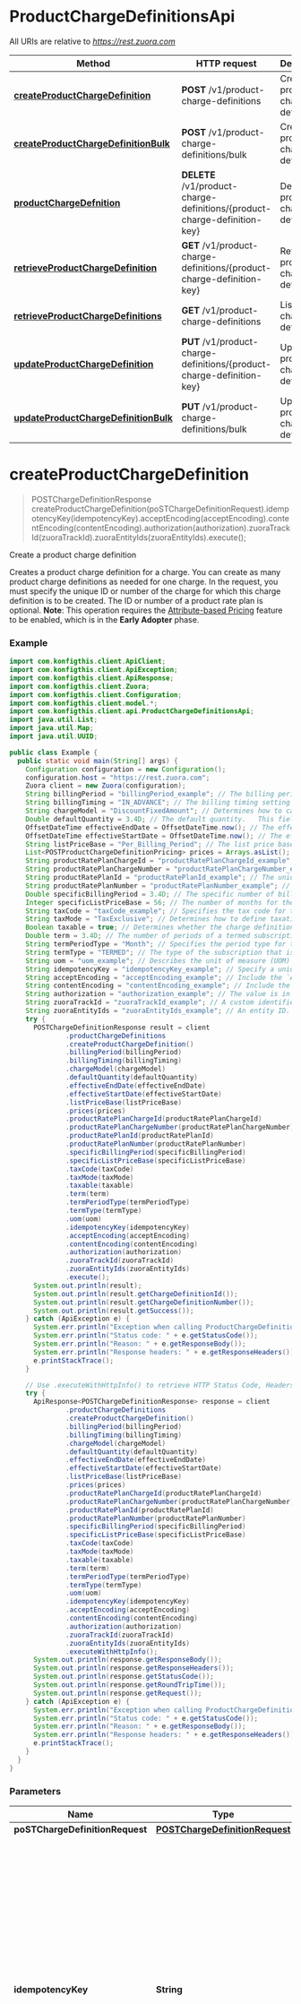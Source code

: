 # ProductChargeDefinitionsApi

All URIs are relative to *https://rest.zuora.com*

| Method | HTTP request | Description |
|------------- | ------------- | -------------|
| [**createProductChargeDefinition**](ProductChargeDefinitionsApi.md#createProductChargeDefinition) | **POST** /v1/product-charge-definitions | Create a product charge definition |
| [**createProductChargeDefinitionBulk**](ProductChargeDefinitionsApi.md#createProductChargeDefinitionBulk) | **POST** /v1/product-charge-definitions/bulk | Create product charge definitions |
| [**productChargeDefnition**](ProductChargeDefinitionsApi.md#productChargeDefnition) | **DELETE** /v1/product-charge-definitions/{product-charge-definition-key} | Delete a product charge definition |
| [**retrieveProductChargeDefinition**](ProductChargeDefinitionsApi.md#retrieveProductChargeDefinition) | **GET** /v1/product-charge-definitions/{product-charge-definition-key} | Retrieve a product charge definition |
| [**retrieveProductChargeDefinitions**](ProductChargeDefinitionsApi.md#retrieveProductChargeDefinitions) | **GET** /v1/product-charge-definitions | List product charge definitions |
| [**updateProductChargeDefinition**](ProductChargeDefinitionsApi.md#updateProductChargeDefinition) | **PUT** /v1/product-charge-definitions/{product-charge-definition-key} | Update a product charge definition |
| [**updateProductChargeDefinitionBulk**](ProductChargeDefinitionsApi.md#updateProductChargeDefinitionBulk) | **PUT** /v1/product-charge-definitions/bulk | Update product charge definitions |


<a name="createProductChargeDefinition"></a>
# **createProductChargeDefinition**
> POSTChargeDefinitionResponse createProductChargeDefinition(poSTChargeDefinitionRequest).idempotencyKey(idempotencyKey).acceptEncoding(acceptEncoding).contentEncoding(contentEncoding).authorization(authorization).zuoraTrackId(zuoraTrackId).zuoraEntityIds(zuoraEntityIds).execute();

Create a product charge definition

Creates a product charge definition for a charge. You can create as many product charge definitions as needed for one charge.  In the request, you must specify the unique ID or number of the charge for which this charge definition is to be created.  The ID or number of a product rate plan is optional.  **Note**: This operation requires the [Attribute-based Pricing](https://knowledgecenter.zuora.com/Zuora_Billing/Build_products_and_prices/Attribute_based_pricing/AA_Overview_of_Attribute-based_Pricing) feature to be enabled, which is in the **Early Adopter** phase.      

### Example
```java
import com.konfigthis.client.ApiClient;
import com.konfigthis.client.ApiException;
import com.konfigthis.client.ApiResponse;
import com.konfigthis.client.Zuora;
import com.konfigthis.client.Configuration;
import com.konfigthis.client.model.*;
import com.konfigthis.client.api.ProductChargeDefinitionsApi;
import java.util.List;
import java.util.Map;
import java.util.UUID;

public class Example {
  public static void main(String[] args) {
    Configuration configuration = new Configuration();
    configuration.host = "https://rest.zuora.com";
    Zuora client = new Zuora(configuration);
    String billingPeriod = "billingPeriod_example"; // The billing period for the product charge definition. 
    String billingTiming = "IN_ADVANCE"; // The billing timing setting for the product charge definition. 
    String chargeModel = "DiscountFixedAmount"; // Determines how to calculate charges. Charge models must be individually activated in Zuora Billing administration. 
    Double defaultQuantity = 3.4D; // The default quantity.   This field is applicable only for one-time and recurring charges. 
    OffsetDateTime effectiveEndDate = OffsetDateTime.now(); // The effective end date of the product charge definition. 
    OffsetDateTime effectiveStartDate = OffsetDateTime.now(); // The effective start date of the product charge definition. 
    String listPriceBase = "Per_Billing_Period"; // The list price base.   This field is applicable only for recurring charges.  **Note**: The `Per_Year` enum value is available only if you have the <a href=\\\"https://knowledgecenter.zuora.com/Billing/Subscriptions/Product_Catalog/I_Annual_List_Price\\\" target=\\\"_blank\\\">Annual List Price</a> feature enabled. 
    List<POSTProductChargeDefinitionPricing> prices = Arrays.asList(); // Container for the prices of the product charge definition. 
    String productRatePlanChargeId = "productRatePlanChargeId_example"; // The unique ID of the charge of the charge definition. 
    String productRatePlanChargeNumber = "productRatePlanChargeNumber_example"; // The unique number (natural key) of the charge of the charge definition. 
    String productRatePlanId = "productRatePlanId_example"; // The unique ID of the product rate plan that uses this charge definition. 
    String productRatePlanNumber = "productRatePlanNumber_example"; // The unique number (natural key) of the product rate plan that uses this charge definition. 
    Double specificBillingPeriod = 3.4D; // The specific number of billing periods for the product charge definition. 
    Integer specificListPriceBase = 56; // The number of months for the list price base of the charge definition.  This field is `null` if the `listPriceBase` field is not set to `Per_Specific_Months`. 
    String taxCode = "taxCode_example"; // Specifies the tax code for taxation rules. This field is required when the `Taxable` field is set to `True`.  **Note**: This value affects the tax calculation of the charge. 
    String taxMode = "TaxExclusive"; // Determines how to define taxation for the charge. This field is required when the `Taxable` field is set to `True`.  **Note**: This value affects the tax calculation of the charge. 
    Boolean taxable = true; // Determines whether the charge definition is taxable. When this field is set to `True`, the `TaxMode` and `TaxCode` fields are required.  **Character limit**: 5  **Values**: `True`, `False`  **Note**: This value affects the tax calculation of the charge. 
    Double term = 3.4D; // The number of periods of a termed subscription that is eligible for this charge definition. This field is applicable when the `termType` field is set to `TERMED`,  and is to be used together with the `termPeriodType` field. 
    String termPeriodType = "Month"; // Specifies the period type for the subscription term that is eligible for this charge definition. 
    String termType = "TERMED"; // The type of the subscription that is eligible for this charge definition. 
    String uom = "uom_example"; // Describes the unit of measure (UOM) configured in **Settings > Billing** for the charge. 
    String idempotencyKey = "idempotencyKey_example"; // Specify a unique idempotency key if you want to perform an idempotent POST or PATCH request. Do not use this header in other request types.   With this header specified, the Zuora server can identify subsequent retries of the same request using this value, which prevents the same operation from being performed multiple times by accident.  
    String acceptEncoding = "acceptEncoding_example"; // Include the `Accept-Encoding: gzip` header to compress responses as a gzipped file. It can significantly reduce the bandwidth required for a response.   If specified, Zuora automatically compresses responses that contain over 1000 bytes of data, and the response contains a `Content-Encoding` header with the compression algorithm so that your client can decompress it. 
    String contentEncoding = "contentEncoding_example"; // Include the `Content-Encoding: gzip` header to compress a request. With this header specified, you should upload a gzipped file for the request payload instead of sending the JSON payload. 
    String authorization = "authorization_example"; // The value is in the `Bearer {token}` format where {token} is a valid OAuth token generated by calling [Create an OAuth token](https://developer.zuora.com/api-references/api/operation/createToken). 
    String zuoraTrackId = "zuoraTrackId_example"; // A custom identifier for tracing the API call. If you set a value for this header, Zuora returns the same value in the response headers. This header enables you to associate your system process identifiers with Zuora API calls, to assist with troubleshooting in the event of an issue.  The value of this field must use the US-ASCII character set and must not include any of the following characters: colon (`:`), semicolon (`;`), double quote (`\"`), and quote (`'`). 
    String zuoraEntityIds = "zuoraEntityIds_example"; // An entity ID. If you have [Zuora Multi-entity](https://knowledgecenter.zuora.com/BB_Introducing_Z_Business/Multi-entity) enabled and the OAuth token is valid for more than one entity, you must use this header to specify which entity to perform the operation in. If the OAuth token is only valid for a single entity, or you do not have Zuora Multi-entity enabled, you do not need to set this header. 
    try {
      POSTChargeDefinitionResponse result = client
              .productChargeDefinitions
              .createProductChargeDefinition()
              .billingPeriod(billingPeriod)
              .billingTiming(billingTiming)
              .chargeModel(chargeModel)
              .defaultQuantity(defaultQuantity)
              .effectiveEndDate(effectiveEndDate)
              .effectiveStartDate(effectiveStartDate)
              .listPriceBase(listPriceBase)
              .prices(prices)
              .productRatePlanChargeId(productRatePlanChargeId)
              .productRatePlanChargeNumber(productRatePlanChargeNumber)
              .productRatePlanId(productRatePlanId)
              .productRatePlanNumber(productRatePlanNumber)
              .specificBillingPeriod(specificBillingPeriod)
              .specificListPriceBase(specificListPriceBase)
              .taxCode(taxCode)
              .taxMode(taxMode)
              .taxable(taxable)
              .term(term)
              .termPeriodType(termPeriodType)
              .termType(termType)
              .uom(uom)
              .idempotencyKey(idempotencyKey)
              .acceptEncoding(acceptEncoding)
              .contentEncoding(contentEncoding)
              .authorization(authorization)
              .zuoraTrackId(zuoraTrackId)
              .zuoraEntityIds(zuoraEntityIds)
              .execute();
      System.out.println(result);
      System.out.println(result.getChargeDefinitionId());
      System.out.println(result.getChargeDefinitionNumber());
      System.out.println(result.getSuccess());
    } catch (ApiException e) {
      System.err.println("Exception when calling ProductChargeDefinitionsApi#createProductChargeDefinition");
      System.err.println("Status code: " + e.getStatusCode());
      System.err.println("Reason: " + e.getResponseBody());
      System.err.println("Response headers: " + e.getResponseHeaders());
      e.printStackTrace();
    }

    // Use .executeWithHttpInfo() to retrieve HTTP Status Code, Headers and Request
    try {
      ApiResponse<POSTChargeDefinitionResponse> response = client
              .productChargeDefinitions
              .createProductChargeDefinition()
              .billingPeriod(billingPeriod)
              .billingTiming(billingTiming)
              .chargeModel(chargeModel)
              .defaultQuantity(defaultQuantity)
              .effectiveEndDate(effectiveEndDate)
              .effectiveStartDate(effectiveStartDate)
              .listPriceBase(listPriceBase)
              .prices(prices)
              .productRatePlanChargeId(productRatePlanChargeId)
              .productRatePlanChargeNumber(productRatePlanChargeNumber)
              .productRatePlanId(productRatePlanId)
              .productRatePlanNumber(productRatePlanNumber)
              .specificBillingPeriod(specificBillingPeriod)
              .specificListPriceBase(specificListPriceBase)
              .taxCode(taxCode)
              .taxMode(taxMode)
              .taxable(taxable)
              .term(term)
              .termPeriodType(termPeriodType)
              .termType(termType)
              .uom(uom)
              .idempotencyKey(idempotencyKey)
              .acceptEncoding(acceptEncoding)
              .contentEncoding(contentEncoding)
              .authorization(authorization)
              .zuoraTrackId(zuoraTrackId)
              .zuoraEntityIds(zuoraEntityIds)
              .executeWithHttpInfo();
      System.out.println(response.getResponseBody());
      System.out.println(response.getResponseHeaders());
      System.out.println(response.getStatusCode());
      System.out.println(response.getRoundTripTime());
      System.out.println(response.getRequest());
    } catch (ApiException e) {
      System.err.println("Exception when calling ProductChargeDefinitionsApi#createProductChargeDefinition");
      System.err.println("Status code: " + e.getStatusCode());
      System.err.println("Reason: " + e.getResponseBody());
      System.err.println("Response headers: " + e.getResponseHeaders());
      e.printStackTrace();
    }
  }
}

```

### Parameters

| Name | Type | Description  | Notes |
|------------- | ------------- | ------------- | -------------|
| **poSTChargeDefinitionRequest** | [**POSTChargeDefinitionRequest**](POSTChargeDefinitionRequest.md)|  | |
| **idempotencyKey** | **String**| Specify a unique idempotency key if you want to perform an idempotent POST or PATCH request. Do not use this header in other request types.   With this header specified, the Zuora server can identify subsequent retries of the same request using this value, which prevents the same operation from being performed multiple times by accident.   | [optional] |
| **acceptEncoding** | **String**| Include the &#x60;Accept-Encoding: gzip&#x60; header to compress responses as a gzipped file. It can significantly reduce the bandwidth required for a response.   If specified, Zuora automatically compresses responses that contain over 1000 bytes of data, and the response contains a &#x60;Content-Encoding&#x60; header with the compression algorithm so that your client can decompress it.  | [optional] |
| **contentEncoding** | **String**| Include the &#x60;Content-Encoding: gzip&#x60; header to compress a request. With this header specified, you should upload a gzipped file for the request payload instead of sending the JSON payload.  | [optional] |
| **authorization** | **String**| The value is in the &#x60;Bearer {token}&#x60; format where {token} is a valid OAuth token generated by calling [Create an OAuth token](https://developer.zuora.com/api-references/api/operation/createToken).  | [optional] |
| **zuoraTrackId** | **String**| A custom identifier for tracing the API call. If you set a value for this header, Zuora returns the same value in the response headers. This header enables you to associate your system process identifiers with Zuora API calls, to assist with troubleshooting in the event of an issue.  The value of this field must use the US-ASCII character set and must not include any of the following characters: colon (&#x60;:&#x60;), semicolon (&#x60;;&#x60;), double quote (&#x60;\&quot;&#x60;), and quote (&#x60;&#39;&#x60;).  | [optional] |
| **zuoraEntityIds** | **String**| An entity ID. If you have [Zuora Multi-entity](https://knowledgecenter.zuora.com/BB_Introducing_Z_Business/Multi-entity) enabled and the OAuth token is valid for more than one entity, you must use this header to specify which entity to perform the operation in. If the OAuth token is only valid for a single entity, or you do not have Zuora Multi-entity enabled, you do not need to set this header.  | [optional] |

### Return type

[**POSTChargeDefinitionResponse**](POSTChargeDefinitionResponse.md)

### Authorization

No authorization required

### HTTP request headers

 - **Content-Type**: application/json
 - **Accept**: application/json

### HTTP response details
| Status code | Description | Response headers |
|-------------|-------------|------------------|
| **200** |  |  * Content-Encoding - This header is returned if you specify the &#x60;Accept-Encoding: gzip&#x60; request header and the response contains over 1000 bytes of data. Note that only the following MIME types support gzipped responses:   - &#x60;application/json&#x60;   - &#x60;application/xml&#x60;   - &#x60;text/html&#x60;   - &#x60;text/csv&#x60;   - &#x60;text/plain&#x60;  <br>  * RateLimit-Limit - The request limit quota for the time window closest to exhaustion. See [rate limits](https://knowledgecenter.zuora.com/BB_Introducing_Z_Business/Policies/Concurrent_Request_Limits#Rate_limits) for more information.  <br>  * RateLimit-Remaining - The number of requests remaining in the time window closest to quota exhaustion. See [rate limits](https://knowledgecenter.zuora.com/BB_Introducing_Z_Business/Policies/Concurrent_Request_Limits#Rate_limits) for more information.  <br>  * RateLimit-Reset - The number of seconds until the quota resets for the time window closest to quota exhaustion. See [rate limits](https://knowledgecenter.zuora.com/BB_Introducing_Z_Business/Policies/Concurrent_Request_Limits#Rate_limits) for more information.  <br>  * Zuora-Request-Id - The Zuora internal identifier of the API call. You cannot control the value of this header.  <br>  * Zuora-Track-Id - A custom identifier for tracing the API call. If you specified a tracing identifier in the request headers, Zuora returns the same tracing identifier. Otherwise, Zuora does not set this header.  <br>  |

<a name="createProductChargeDefinitionBulk"></a>
# **createProductChargeDefinitionBulk**
> POSTChargeDefinitionBulkResponse createProductChargeDefinitionBulk(poSTChargeDefinitionRequestBulk).idempotencyKey(idempotencyKey).acceptEncoding(acceptEncoding).contentEncoding(contentEncoding).authorization(authorization).zuoraTrackId(zuoraTrackId).zuoraEntityIds(zuoraEntityIds).execute();

Create product charge definitions

Bulk creates product charge definitions for a charge. You can create up to 1000 product charge definitions at a given time for a specific charge.  In the request, you must specify the unique ID or number of the charge for which this charge definition is to be created.  The ID or number of a product rate plan is optional.  **Note**: This operation requires the [Attribute-based Pricing](https://knowledgecenter.zuora.com/Zuora_Billing/Build_products_and_prices/Attribute_based_pricing/AA_Overview_of_Attribute-based_Pricing) feature to be enabled, which is in the **Early Adopter** phase.  

### Example
```java
import com.konfigthis.client.ApiClient;
import com.konfigthis.client.ApiException;
import com.konfigthis.client.ApiResponse;
import com.konfigthis.client.Zuora;
import com.konfigthis.client.Configuration;
import com.konfigthis.client.model.*;
import com.konfigthis.client.api.ProductChargeDefinitionsApi;
import java.util.List;
import java.util.Map;
import java.util.UUID;

public class Example {
  public static void main(String[] args) {
    Configuration configuration = new Configuration();
    configuration.host = "https://rest.zuora.com";
    Zuora client = new Zuora(configuration);
    List<POSTChargeDefinitionRequest> productChargeDefinitions = Arrays.asList(); // Container for the array of product charge definition. 
    String idempotencyKey = "idempotencyKey_example"; // Specify a unique idempotency key if you want to perform an idempotent POST or PATCH request. Do not use this header in other request types.   With this header specified, the Zuora server can identify subsequent retries of the same request using this value, which prevents the same operation from being performed multiple times by accident.  
    String acceptEncoding = "acceptEncoding_example"; // Include the `Accept-Encoding: gzip` header to compress responses as a gzipped file. It can significantly reduce the bandwidth required for a response.   If specified, Zuora automatically compresses responses that contain over 1000 bytes of data, and the response contains a `Content-Encoding` header with the compression algorithm so that your client can decompress it. 
    String contentEncoding = "contentEncoding_example"; // Include the `Content-Encoding: gzip` header to compress a request. With this header specified, you should upload a gzipped file for the request payload instead of sending the JSON payload. 
    String authorization = "authorization_example"; // The value is in the `Bearer {token}` format where {token} is a valid OAuth token generated by calling [Create an OAuth token](https://developer.zuora.com/api-references/api/operation/createToken). 
    String zuoraTrackId = "zuoraTrackId_example"; // A custom identifier for tracing the API call. If you set a value for this header, Zuora returns the same value in the response headers. This header enables you to associate your system process identifiers with Zuora API calls, to assist with troubleshooting in the event of an issue.  The value of this field must use the US-ASCII character set and must not include any of the following characters: colon (`:`), semicolon (`;`), double quote (`\"`), and quote (`'`). 
    String zuoraEntityIds = "zuoraEntityIds_example"; // An entity ID. If you have [Zuora Multi-entity](https://knowledgecenter.zuora.com/BB_Introducing_Z_Business/Multi-entity) enabled and the OAuth token is valid for more than one entity, you must use this header to specify which entity to perform the operation in. If the OAuth token is only valid for a single entity, or you do not have Zuora Multi-entity enabled, you do not need to set this header. 
    try {
      POSTChargeDefinitionBulkResponse result = client
              .productChargeDefinitions
              .createProductChargeDefinitionBulk()
              .productChargeDefinitions(productChargeDefinitions)
              .idempotencyKey(idempotencyKey)
              .acceptEncoding(acceptEncoding)
              .contentEncoding(contentEncoding)
              .authorization(authorization)
              .zuoraTrackId(zuoraTrackId)
              .zuoraEntityIds(zuoraEntityIds)
              .execute();
      System.out.println(result);
      System.out.println(result.getProductChargeDefinitions());
    } catch (ApiException e) {
      System.err.println("Exception when calling ProductChargeDefinitionsApi#createProductChargeDefinitionBulk");
      System.err.println("Status code: " + e.getStatusCode());
      System.err.println("Reason: " + e.getResponseBody());
      System.err.println("Response headers: " + e.getResponseHeaders());
      e.printStackTrace();
    }

    // Use .executeWithHttpInfo() to retrieve HTTP Status Code, Headers and Request
    try {
      ApiResponse<POSTChargeDefinitionBulkResponse> response = client
              .productChargeDefinitions
              .createProductChargeDefinitionBulk()
              .productChargeDefinitions(productChargeDefinitions)
              .idempotencyKey(idempotencyKey)
              .acceptEncoding(acceptEncoding)
              .contentEncoding(contentEncoding)
              .authorization(authorization)
              .zuoraTrackId(zuoraTrackId)
              .zuoraEntityIds(zuoraEntityIds)
              .executeWithHttpInfo();
      System.out.println(response.getResponseBody());
      System.out.println(response.getResponseHeaders());
      System.out.println(response.getStatusCode());
      System.out.println(response.getRoundTripTime());
      System.out.println(response.getRequest());
    } catch (ApiException e) {
      System.err.println("Exception when calling ProductChargeDefinitionsApi#createProductChargeDefinitionBulk");
      System.err.println("Status code: " + e.getStatusCode());
      System.err.println("Reason: " + e.getResponseBody());
      System.err.println("Response headers: " + e.getResponseHeaders());
      e.printStackTrace();
    }
  }
}

```

### Parameters

| Name | Type | Description  | Notes |
|------------- | ------------- | ------------- | -------------|
| **poSTChargeDefinitionRequestBulk** | [**POSTChargeDefinitionRequestBulk**](POSTChargeDefinitionRequestBulk.md)|  | |
| **idempotencyKey** | **String**| Specify a unique idempotency key if you want to perform an idempotent POST or PATCH request. Do not use this header in other request types.   With this header specified, the Zuora server can identify subsequent retries of the same request using this value, which prevents the same operation from being performed multiple times by accident.   | [optional] |
| **acceptEncoding** | **String**| Include the &#x60;Accept-Encoding: gzip&#x60; header to compress responses as a gzipped file. It can significantly reduce the bandwidth required for a response.   If specified, Zuora automatically compresses responses that contain over 1000 bytes of data, and the response contains a &#x60;Content-Encoding&#x60; header with the compression algorithm so that your client can decompress it.  | [optional] |
| **contentEncoding** | **String**| Include the &#x60;Content-Encoding: gzip&#x60; header to compress a request. With this header specified, you should upload a gzipped file for the request payload instead of sending the JSON payload.  | [optional] |
| **authorization** | **String**| The value is in the &#x60;Bearer {token}&#x60; format where {token} is a valid OAuth token generated by calling [Create an OAuth token](https://developer.zuora.com/api-references/api/operation/createToken).  | [optional] |
| **zuoraTrackId** | **String**| A custom identifier for tracing the API call. If you set a value for this header, Zuora returns the same value in the response headers. This header enables you to associate your system process identifiers with Zuora API calls, to assist with troubleshooting in the event of an issue.  The value of this field must use the US-ASCII character set and must not include any of the following characters: colon (&#x60;:&#x60;), semicolon (&#x60;;&#x60;), double quote (&#x60;\&quot;&#x60;), and quote (&#x60;&#39;&#x60;).  | [optional] |
| **zuoraEntityIds** | **String**| An entity ID. If you have [Zuora Multi-entity](https://knowledgecenter.zuora.com/BB_Introducing_Z_Business/Multi-entity) enabled and the OAuth token is valid for more than one entity, you must use this header to specify which entity to perform the operation in. If the OAuth token is only valid for a single entity, or you do not have Zuora Multi-entity enabled, you do not need to set this header.  | [optional] |

### Return type

[**POSTChargeDefinitionBulkResponse**](POSTChargeDefinitionBulkResponse.md)

### Authorization

No authorization required

### HTTP request headers

 - **Content-Type**: application/json
 - **Accept**: application/json

### HTTP response details
| Status code | Description | Response headers |
|-------------|-------------|------------------|
| **200** |  |  * Content-Encoding - This header is returned if you specify the &#x60;Accept-Encoding: gzip&#x60; request header and the response contains over 1000 bytes of data. Note that only the following MIME types support gzipped responses:   - &#x60;application/json&#x60;   - &#x60;application/xml&#x60;   - &#x60;text/html&#x60;   - &#x60;text/csv&#x60;   - &#x60;text/plain&#x60;  <br>  * RateLimit-Limit - The request limit quota for the time window closest to exhaustion. See [rate limits](https://knowledgecenter.zuora.com/BB_Introducing_Z_Business/Policies/Concurrent_Request_Limits#Rate_limits) for more information.  <br>  * RateLimit-Remaining - The number of requests remaining in the time window closest to quota exhaustion. See [rate limits](https://knowledgecenter.zuora.com/BB_Introducing_Z_Business/Policies/Concurrent_Request_Limits#Rate_limits) for more information.  <br>  * RateLimit-Reset - The number of seconds until the quota resets for the time window closest to quota exhaustion. See [rate limits](https://knowledgecenter.zuora.com/BB_Introducing_Z_Business/Policies/Concurrent_Request_Limits#Rate_limits) for more information.  <br>  * Zuora-Request-Id - The Zuora internal identifier of the API call. You cannot control the value of this header.  <br>  * Zuora-Track-Id - A custom identifier for tracing the API call. If you specified a tracing identifier in the request headers, Zuora returns the same tracing identifier. Otherwise, Zuora does not set this header.  <br>  |

<a name="productChargeDefnition"></a>
# **productChargeDefnition**
> CommonResponse productChargeDefnition(productChargeDefinitionKey).acceptEncoding(acceptEncoding).contentEncoding(contentEncoding).authorization(authorization).zuoraTrackId(zuoraTrackId).zuoraEntityIds(zuoraEntityIds).execute();

Delete a product charge definition

Deletes a product charge definition.  **Note**: This operation requires the [Attribute-based Pricing](https://knowledgecenter.zuora.com/Zuora_Billing/Build_products_and_prices/Attribute_based_pricing/AA_Overview_of_Attribute-based_Pricing) feature to be enabled, which is in the **Early Adopter** phase.  

### Example
```java
import com.konfigthis.client.ApiClient;
import com.konfigthis.client.ApiException;
import com.konfigthis.client.ApiResponse;
import com.konfigthis.client.Zuora;
import com.konfigthis.client.Configuration;
import com.konfigthis.client.model.*;
import com.konfigthis.client.api.ProductChargeDefinitionsApi;
import java.util.List;
import java.util.Map;
import java.util.UUID;

public class Example {
  public static void main(String[] args) {
    Configuration configuration = new Configuration();
    configuration.host = "https://rest.zuora.com";
    Zuora client = new Zuora(configuration);
    String productChargeDefinitionKey = "productChargeDefinitionKey_example"; // The unique number or ID of the product charge definition to be deleted. 
    String acceptEncoding = "acceptEncoding_example"; // Include the `Accept-Encoding: gzip` header to compress responses as a gzipped file. It can significantly reduce the bandwidth required for a response.   If specified, Zuora automatically compresses responses that contain over 1000 bytes of data, and the response contains a `Content-Encoding` header with the compression algorithm so that your client can decompress it. 
    String contentEncoding = "contentEncoding_example"; // Include the `Content-Encoding: gzip` header to compress a request. With this header specified, you should upload a gzipped file for the request payload instead of sending the JSON payload. 
    String authorization = "authorization_example"; // The value is in the `Bearer {token}` format where {token} is a valid OAuth token generated by calling [Create an OAuth token](https://developer.zuora.com/api-references/api/operation/createToken). 
    String zuoraTrackId = "zuoraTrackId_example"; // A custom identifier for tracing the API call. If you set a value for this header, Zuora returns the same value in the response headers. This header enables you to associate your system process identifiers with Zuora API calls, to assist with troubleshooting in the event of an issue.  The value of this field must use the US-ASCII character set and must not include any of the following characters: colon (`:`), semicolon (`;`), double quote (`\"`), and quote (`'`). 
    String zuoraEntityIds = "zuoraEntityIds_example"; // An entity ID. If you have [Zuora Multi-entity](https://knowledgecenter.zuora.com/BB_Introducing_Z_Business/Multi-entity) enabled and the OAuth token is valid for more than one entity, you must use this header to specify which entity to perform the operation in. If the OAuth token is only valid for a single entity, or you do not have Zuora Multi-entity enabled, you do not need to set this header. 
    try {
      CommonResponse result = client
              .productChargeDefinitions
              .productChargeDefnition(productChargeDefinitionKey)
              .acceptEncoding(acceptEncoding)
              .contentEncoding(contentEncoding)
              .authorization(authorization)
              .zuoraTrackId(zuoraTrackId)
              .zuoraEntityIds(zuoraEntityIds)
              .execute();
      System.out.println(result);
      System.out.println(result.getProcessId());
      System.out.println(result.getReasons());
      System.out.println(result.getRequestId());
      System.out.println(result.getSuccess());
    } catch (ApiException e) {
      System.err.println("Exception when calling ProductChargeDefinitionsApi#productChargeDefnition");
      System.err.println("Status code: " + e.getStatusCode());
      System.err.println("Reason: " + e.getResponseBody());
      System.err.println("Response headers: " + e.getResponseHeaders());
      e.printStackTrace();
    }

    // Use .executeWithHttpInfo() to retrieve HTTP Status Code, Headers and Request
    try {
      ApiResponse<CommonResponse> response = client
              .productChargeDefinitions
              .productChargeDefnition(productChargeDefinitionKey)
              .acceptEncoding(acceptEncoding)
              .contentEncoding(contentEncoding)
              .authorization(authorization)
              .zuoraTrackId(zuoraTrackId)
              .zuoraEntityIds(zuoraEntityIds)
              .executeWithHttpInfo();
      System.out.println(response.getResponseBody());
      System.out.println(response.getResponseHeaders());
      System.out.println(response.getStatusCode());
      System.out.println(response.getRoundTripTime());
      System.out.println(response.getRequest());
    } catch (ApiException e) {
      System.err.println("Exception when calling ProductChargeDefinitionsApi#productChargeDefnition");
      System.err.println("Status code: " + e.getStatusCode());
      System.err.println("Reason: " + e.getResponseBody());
      System.err.println("Response headers: " + e.getResponseHeaders());
      e.printStackTrace();
    }
  }
}

```

### Parameters

| Name | Type | Description  | Notes |
|------------- | ------------- | ------------- | -------------|
| **productChargeDefinitionKey** | **String**| The unique number or ID of the product charge definition to be deleted.  | |
| **acceptEncoding** | **String**| Include the &#x60;Accept-Encoding: gzip&#x60; header to compress responses as a gzipped file. It can significantly reduce the bandwidth required for a response.   If specified, Zuora automatically compresses responses that contain over 1000 bytes of data, and the response contains a &#x60;Content-Encoding&#x60; header with the compression algorithm so that your client can decompress it.  | [optional] |
| **contentEncoding** | **String**| Include the &#x60;Content-Encoding: gzip&#x60; header to compress a request. With this header specified, you should upload a gzipped file for the request payload instead of sending the JSON payload.  | [optional] |
| **authorization** | **String**| The value is in the &#x60;Bearer {token}&#x60; format where {token} is a valid OAuth token generated by calling [Create an OAuth token](https://developer.zuora.com/api-references/api/operation/createToken).  | [optional] |
| **zuoraTrackId** | **String**| A custom identifier for tracing the API call. If you set a value for this header, Zuora returns the same value in the response headers. This header enables you to associate your system process identifiers with Zuora API calls, to assist with troubleshooting in the event of an issue.  The value of this field must use the US-ASCII character set and must not include any of the following characters: colon (&#x60;:&#x60;), semicolon (&#x60;;&#x60;), double quote (&#x60;\&quot;&#x60;), and quote (&#x60;&#39;&#x60;).  | [optional] |
| **zuoraEntityIds** | **String**| An entity ID. If you have [Zuora Multi-entity](https://knowledgecenter.zuora.com/BB_Introducing_Z_Business/Multi-entity) enabled and the OAuth token is valid for more than one entity, you must use this header to specify which entity to perform the operation in. If the OAuth token is only valid for a single entity, or you do not have Zuora Multi-entity enabled, you do not need to set this header.  | [optional] |

### Return type

[**CommonResponse**](CommonResponse.md)

### Authorization

No authorization required

### HTTP request headers

 - **Content-Type**: Not defined
 - **Accept**: application/json

### HTTP response details
| Status code | Description | Response headers |
|-------------|-------------|------------------|
| **200** |  |  * Content-Encoding - This header is returned if you specify the &#x60;Accept-Encoding: gzip&#x60; request header and the response contains over 1000 bytes of data. Note that only the following MIME types support gzipped responses:   - &#x60;application/json&#x60;   - &#x60;application/xml&#x60;   - &#x60;text/html&#x60;   - &#x60;text/csv&#x60;   - &#x60;text/plain&#x60;  <br>  * RateLimit-Limit - The request limit quota for the time window closest to exhaustion. See [rate limits](https://knowledgecenter.zuora.com/BB_Introducing_Z_Business/Policies/Concurrent_Request_Limits#Rate_limits) for more information.  <br>  * RateLimit-Remaining - The number of requests remaining in the time window closest to quota exhaustion. See [rate limits](https://knowledgecenter.zuora.com/BB_Introducing_Z_Business/Policies/Concurrent_Request_Limits#Rate_limits) for more information.  <br>  * RateLimit-Reset - The number of seconds until the quota resets for the time window closest to quota exhaustion. See [rate limits](https://knowledgecenter.zuora.com/BB_Introducing_Z_Business/Policies/Concurrent_Request_Limits#Rate_limits) for more information.  <br>  * Zuora-Request-Id - The Zuora internal identifier of the API call. You cannot control the value of this header.  <br>  * Zuora-Track-Id - A custom identifier for tracing the API call. If you specified a tracing identifier in the request headers, Zuora returns the same tracing identifier. Otherwise, Zuora does not set this header.  <br>  |

<a name="retrieveProductChargeDefinition"></a>
# **retrieveProductChargeDefinition**
> GETProductChargeDefinitionResponse retrieveProductChargeDefinition(productChargeDefinitionKey).acceptEncoding(acceptEncoding).contentEncoding(contentEncoding).authorization(authorization).zuoraTrackId(zuoraTrackId).zuoraEntityIds(zuoraEntityIds).hideInheritedValues(hideInheritedValues).execute();

Retrieve a product charge definition

Retrieves basic information about a product charge definition.  **Note**: This operation requires the [Attribute-based Pricing](https://knowledgecenter.zuora.com/Zuora_Billing/Build_products_and_prices/Attribute_based_pricing/AA_Overview_of_Attribute-based_Pricing) feature to be enabled, which is in the **Early Adopter** phase.  

### Example
```java
import com.konfigthis.client.ApiClient;
import com.konfigthis.client.ApiException;
import com.konfigthis.client.ApiResponse;
import com.konfigthis.client.Zuora;
import com.konfigthis.client.Configuration;
import com.konfigthis.client.model.*;
import com.konfigthis.client.api.ProductChargeDefinitionsApi;
import java.util.List;
import java.util.Map;
import java.util.UUID;

public class Example {
  public static void main(String[] args) {
    Configuration configuration = new Configuration();
    configuration.host = "https://rest.zuora.com";
    Zuora client = new Zuora(configuration);
    String productChargeDefinitionKey = "productChargeDefinitionKey_example"; // The unique number or ID of the product charge definition to be retrieved. 
    String acceptEncoding = "acceptEncoding_example"; // Include the `Accept-Encoding: gzip` header to compress responses as a gzipped file. It can significantly reduce the bandwidth required for a response.   If specified, Zuora automatically compresses responses that contain over 1000 bytes of data, and the response contains a `Content-Encoding` header with the compression algorithm so that your client can decompress it. 
    String contentEncoding = "contentEncoding_example"; // Include the `Content-Encoding: gzip` header to compress a request. With this header specified, you should upload a gzipped file for the request payload instead of sending the JSON payload. 
    String authorization = "authorization_example"; // The value is in the `Bearer {token}` format where {token} is a valid OAuth token generated by calling [Create an OAuth token](https://developer.zuora.com/api-references/api/operation/createToken). 
    String zuoraTrackId = "zuoraTrackId_example"; // A custom identifier for tracing the API call. If you set a value for this header, Zuora returns the same value in the response headers. This header enables you to associate your system process identifiers with Zuora API calls, to assist with troubleshooting in the event of an issue.  The value of this field must use the US-ASCII character set and must not include any of the following characters: colon (`:`), semicolon (`;`), double quote (`\"`), and quote (`'`). 
    String zuoraEntityIds = "zuoraEntityIds_example"; // An entity ID. If you have [Zuora Multi-entity](https://knowledgecenter.zuora.com/BB_Introducing_Z_Business/Multi-entity) enabled and the OAuth token is valid for more than one entity, you must use this header to specify which entity to perform the operation in. If the OAuth token is only valid for a single entity, or you do not have Zuora Multi-entity enabled, you do not need to set this header. 
    Boolean hideInheritedValues = true; // The flag that controls whether the response will merge the default charge definition fields for those fields that are not overridden. 
    try {
      GETProductChargeDefinitionResponse result = client
              .productChargeDefinitions
              .retrieveProductChargeDefinition(productChargeDefinitionKey)
              .acceptEncoding(acceptEncoding)
              .contentEncoding(contentEncoding)
              .authorization(authorization)
              .zuoraTrackId(zuoraTrackId)
              .zuoraEntityIds(zuoraEntityIds)
              .hideInheritedValues(hideInheritedValues)
              .execute();
      System.out.println(result);
      System.out.println(result.getDescription());
      System.out.println(result.getApplyDiscountTo());
      System.out.println(result.getBillingDay());
      System.out.println(result.getBillingPeriod());
      System.out.println(result.getBillingPeriodAlignment());
      System.out.println(result.getBillingTiming());
      System.out.println(result.getChargeModel());
      System.out.println(result.getChargeType());
      System.out.println(result.getCustomFields());
      System.out.println(result.getDefaultQuantity());
      System.out.println(result.getDeliverySchedule());
      System.out.println(result.getDiscountClass());
      System.out.println(result.getDiscountLevel());
      System.out.println(result.getEffectiveEndDate());
      System.out.println(result.getEffectiveStartDate());
      System.out.println(result.getEndDateCondition());
      System.out.println(result.getFinanceInformation());
      System.out.println(result.getIsDefault());
      System.out.println(result.getIsStackedDiscount());
      System.out.println(result.getNumberOfPeriods());
      System.out.println(result.getListPriceBase());
      System.out.println(result.getNumberOfPeriod());
      System.out.println(result.getOverageCalculationOption());
      System.out.println(result.getOverageUnusedUnitsCreditOption());
      System.out.println(result.getPriceChangeOption());
      System.out.println(result.getPriceIncreaseOption());
      System.out.println(result.getPriceIncreasePercentage());
      System.out.println(result.getPrices());
      System.out.println(result.getProductChargeDefinitionId());
      System.out.println(result.getProductChargeDefinitionNumber());
      System.out.println(result.getProductDiscountApplyDetails());
      System.out.println(result.getProductRatePlanChargeId());
      System.out.println(result.getProductRatePlanChargeNumber());
      System.out.println(result.getProductRatePlanId());
      System.out.println(result.getProductRatePlanName());
      System.out.println(result.getProductRatePlanNumber());
      System.out.println(result.getRatingGroup());
      System.out.println(result.getRecognizedRevenueAccount());
      System.out.println(result.getRevRecCode());
      System.out.println(result.getRevRecTriggerCondition());
      System.out.println(result.getRevenueRecognitionRuleName());
      System.out.println(result.getSmoothingModel());
      System.out.println(result.getSpecificBillingPeriod());
      System.out.println(result.getSpecificListPriceBase());
      System.out.println(result.getSuccess());
      System.out.println(result.getTaxCode());
      System.out.println(result.getTaxMode());
      System.out.println(result.getTaxable());
      System.out.println(result.getTerm());
      System.out.println(result.getTermPeriodType());
      System.out.println(result.getTermType());
      System.out.println(result.getTriggerEvent());
      System.out.println(result.getUom());
      System.out.println(result.getUpToPeriods());
      System.out.println(result.getUpToPeriodsType());
      System.out.println(result.getUsageRecordRatingOption());
      System.out.println(result.getUseDiscountSpecificAccountingCode());
      System.out.println(result.getUseTenantDefaultForPriceChange());
      System.out.println(result.getExcludeItemBillingFromRevenueAccounting());
      System.out.println(result.getExcludeItemBookingFromRevenueAccounting());
      System.out.println(result.getIsAllocationEligible());
      System.out.println(result.getIsUnbilled());
      System.out.println(result.getProductCategory());
      System.out.println(result.getProductClass());
      System.out.println(result.getProductFamily());
      System.out.println(result.getProductLine());
      System.out.println(result.getRevenueRecognitionTiming());
      System.out.println(result.getRevenueAmortizationMethod());
    } catch (ApiException e) {
      System.err.println("Exception when calling ProductChargeDefinitionsApi#retrieveProductChargeDefinition");
      System.err.println("Status code: " + e.getStatusCode());
      System.err.println("Reason: " + e.getResponseBody());
      System.err.println("Response headers: " + e.getResponseHeaders());
      e.printStackTrace();
    }

    // Use .executeWithHttpInfo() to retrieve HTTP Status Code, Headers and Request
    try {
      ApiResponse<GETProductChargeDefinitionResponse> response = client
              .productChargeDefinitions
              .retrieveProductChargeDefinition(productChargeDefinitionKey)
              .acceptEncoding(acceptEncoding)
              .contentEncoding(contentEncoding)
              .authorization(authorization)
              .zuoraTrackId(zuoraTrackId)
              .zuoraEntityIds(zuoraEntityIds)
              .hideInheritedValues(hideInheritedValues)
              .executeWithHttpInfo();
      System.out.println(response.getResponseBody());
      System.out.println(response.getResponseHeaders());
      System.out.println(response.getStatusCode());
      System.out.println(response.getRoundTripTime());
      System.out.println(response.getRequest());
    } catch (ApiException e) {
      System.err.println("Exception when calling ProductChargeDefinitionsApi#retrieveProductChargeDefinition");
      System.err.println("Status code: " + e.getStatusCode());
      System.err.println("Reason: " + e.getResponseBody());
      System.err.println("Response headers: " + e.getResponseHeaders());
      e.printStackTrace();
    }
  }
}

```

### Parameters

| Name | Type | Description  | Notes |
|------------- | ------------- | ------------- | -------------|
| **productChargeDefinitionKey** | **String**| The unique number or ID of the product charge definition to be retrieved.  | |
| **acceptEncoding** | **String**| Include the &#x60;Accept-Encoding: gzip&#x60; header to compress responses as a gzipped file. It can significantly reduce the bandwidth required for a response.   If specified, Zuora automatically compresses responses that contain over 1000 bytes of data, and the response contains a &#x60;Content-Encoding&#x60; header with the compression algorithm so that your client can decompress it.  | [optional] |
| **contentEncoding** | **String**| Include the &#x60;Content-Encoding: gzip&#x60; header to compress a request. With this header specified, you should upload a gzipped file for the request payload instead of sending the JSON payload.  | [optional] |
| **authorization** | **String**| The value is in the &#x60;Bearer {token}&#x60; format where {token} is a valid OAuth token generated by calling [Create an OAuth token](https://developer.zuora.com/api-references/api/operation/createToken).  | [optional] |
| **zuoraTrackId** | **String**| A custom identifier for tracing the API call. If you set a value for this header, Zuora returns the same value in the response headers. This header enables you to associate your system process identifiers with Zuora API calls, to assist with troubleshooting in the event of an issue.  The value of this field must use the US-ASCII character set and must not include any of the following characters: colon (&#x60;:&#x60;), semicolon (&#x60;;&#x60;), double quote (&#x60;\&quot;&#x60;), and quote (&#x60;&#39;&#x60;).  | [optional] |
| **zuoraEntityIds** | **String**| An entity ID. If you have [Zuora Multi-entity](https://knowledgecenter.zuora.com/BB_Introducing_Z_Business/Multi-entity) enabled and the OAuth token is valid for more than one entity, you must use this header to specify which entity to perform the operation in. If the OAuth token is only valid for a single entity, or you do not have Zuora Multi-entity enabled, you do not need to set this header.  | [optional] |
| **hideInheritedValues** | **Boolean**| The flag that controls whether the response will merge the default charge definition fields for those fields that are not overridden.  | [optional] |

### Return type

[**GETProductChargeDefinitionResponse**](GETProductChargeDefinitionResponse.md)

### Authorization

No authorization required

### HTTP request headers

 - **Content-Type**: Not defined
 - **Accept**: application/json

### HTTP response details
| Status code | Description | Response headers |
|-------------|-------------|------------------|
| **200** |  |  * Content-Encoding - This header is returned if you specify the &#x60;Accept-Encoding: gzip&#x60; request header and the response contains over 1000 bytes of data. Note that only the following MIME types support gzipped responses:   - &#x60;application/json&#x60;   - &#x60;application/xml&#x60;   - &#x60;text/html&#x60;   - &#x60;text/csv&#x60;   - &#x60;text/plain&#x60;  <br>  * RateLimit-Limit - The request limit quota for the time window closest to exhaustion. See [rate limits](https://knowledgecenter.zuora.com/BB_Introducing_Z_Business/Policies/Concurrent_Request_Limits#Rate_limits) for more information.  <br>  * RateLimit-Remaining - The number of requests remaining in the time window closest to quota exhaustion. See [rate limits](https://knowledgecenter.zuora.com/BB_Introducing_Z_Business/Policies/Concurrent_Request_Limits#Rate_limits) for more information.  <br>  * RateLimit-Reset - The number of seconds until the quota resets for the time window closest to quota exhaustion. See [rate limits](https://knowledgecenter.zuora.com/BB_Introducing_Z_Business/Policies/Concurrent_Request_Limits#Rate_limits) for more information.  <br>  * Zuora-Request-Id - The Zuora internal identifier of the API call. You cannot control the value of this header.  <br>  * Zuora-Track-Id - A custom identifier for tracing the API call. If you specified a tracing identifier in the request headers, Zuora returns the same tracing identifier. Otherwise, Zuora does not set this header.  <br>  |

<a name="retrieveProductChargeDefinitions"></a>
# **retrieveProductChargeDefinitions**
> GETProductChargeDefinitionsResponse retrieveProductChargeDefinitions().acceptEncoding(acceptEncoding).contentEncoding(contentEncoding).authorization(authorization).zuoraTrackId(zuoraTrackId).zuoraEntityIds(zuoraEntityIds).charge(charge).rateplan(rateplan).hideInheritedValues(hideInheritedValues).execute();

List product charge definitions

Retrieves basic information about the product charge definitions.   **Note**: This operation requires the [Attribute-based Pricing](https://knowledgecenter.zuora.com/Zuora_Billing/Build_products_and_prices/Attribute_based_pricing/AA_Overview_of_Attribute-based_Pricing) feature to be enabled, which is in the **Early Adopter** phase.  

### Example
```java
import com.konfigthis.client.ApiClient;
import com.konfigthis.client.ApiException;
import com.konfigthis.client.ApiResponse;
import com.konfigthis.client.Zuora;
import com.konfigthis.client.Configuration;
import com.konfigthis.client.model.*;
import com.konfigthis.client.api.ProductChargeDefinitionsApi;
import java.util.List;
import java.util.Map;
import java.util.UUID;

public class Example {
  public static void main(String[] args) {
    Configuration configuration = new Configuration();
    configuration.host = "https://rest.zuora.com";
    Zuora client = new Zuora(configuration);
    String acceptEncoding = "acceptEncoding_example"; // Include the `Accept-Encoding: gzip` header to compress responses as a gzipped file. It can significantly reduce the bandwidth required for a response.   If specified, Zuora automatically compresses responses that contain over 1000 bytes of data, and the response contains a `Content-Encoding` header with the compression algorithm so that your client can decompress it. 
    String contentEncoding = "contentEncoding_example"; // Include the `Content-Encoding: gzip` header to compress a request. With this header specified, you should upload a gzipped file for the request payload instead of sending the JSON payload. 
    String authorization = "authorization_example"; // The value is in the `Bearer {token}` format where {token} is a valid OAuth token generated by calling [Create an OAuth token](https://developer.zuora.com/api-references/api/operation/createToken). 
    String zuoraTrackId = "zuoraTrackId_example"; // A custom identifier for tracing the API call. If you set a value for this header, Zuora returns the same value in the response headers. This header enables you to associate your system process identifiers with Zuora API calls, to assist with troubleshooting in the event of an issue.  The value of this field must use the US-ASCII character set and must not include any of the following characters: colon (`:`), semicolon (`;`), double quote (`\"`), and quote (`'`). 
    String zuoraEntityIds = "zuoraEntityIds_example"; // An entity ID. If you have [Zuora Multi-entity](https://knowledgecenter.zuora.com/BB_Introducing_Z_Business/Multi-entity) enabled and the OAuth token is valid for more than one entity, you must use this header to specify which entity to perform the operation in. If the OAuth token is only valid for a single entity, or you do not have Zuora Multi-entity enabled, you do not need to set this header. 
    String charge = "charge_example"; // The unique number or ID of the charge for which the product charge definitions are to be retrieved. 
    String rateplan = "rateplan_example"; // The unique number or ID of the product rate plan for which the product charge definitions are to be retrieved. 
    Boolean hideInheritedValues = true; // The flag that controls whether the response will merge the default charge definition fields for those fields that are not overridden. 
    try {
      GETProductChargeDefinitionsResponse result = client
              .productChargeDefinitions
              .retrieveProductChargeDefinitions()
              .acceptEncoding(acceptEncoding)
              .contentEncoding(contentEncoding)
              .authorization(authorization)
              .zuoraTrackId(zuoraTrackId)
              .zuoraEntityIds(zuoraEntityIds)
              .charge(charge)
              .rateplan(rateplan)
              .hideInheritedValues(hideInheritedValues)
              .execute();
      System.out.println(result);
      System.out.println(result.getChargeDefinitions());
      System.out.println(result.getSuccess());
    } catch (ApiException e) {
      System.err.println("Exception when calling ProductChargeDefinitionsApi#retrieveProductChargeDefinitions");
      System.err.println("Status code: " + e.getStatusCode());
      System.err.println("Reason: " + e.getResponseBody());
      System.err.println("Response headers: " + e.getResponseHeaders());
      e.printStackTrace();
    }

    // Use .executeWithHttpInfo() to retrieve HTTP Status Code, Headers and Request
    try {
      ApiResponse<GETProductChargeDefinitionsResponse> response = client
              .productChargeDefinitions
              .retrieveProductChargeDefinitions()
              .acceptEncoding(acceptEncoding)
              .contentEncoding(contentEncoding)
              .authorization(authorization)
              .zuoraTrackId(zuoraTrackId)
              .zuoraEntityIds(zuoraEntityIds)
              .charge(charge)
              .rateplan(rateplan)
              .hideInheritedValues(hideInheritedValues)
              .executeWithHttpInfo();
      System.out.println(response.getResponseBody());
      System.out.println(response.getResponseHeaders());
      System.out.println(response.getStatusCode());
      System.out.println(response.getRoundTripTime());
      System.out.println(response.getRequest());
    } catch (ApiException e) {
      System.err.println("Exception when calling ProductChargeDefinitionsApi#retrieveProductChargeDefinitions");
      System.err.println("Status code: " + e.getStatusCode());
      System.err.println("Reason: " + e.getResponseBody());
      System.err.println("Response headers: " + e.getResponseHeaders());
      e.printStackTrace();
    }
  }
}

```

### Parameters

| Name | Type | Description  | Notes |
|------------- | ------------- | ------------- | -------------|
| **acceptEncoding** | **String**| Include the &#x60;Accept-Encoding: gzip&#x60; header to compress responses as a gzipped file. It can significantly reduce the bandwidth required for a response.   If specified, Zuora automatically compresses responses that contain over 1000 bytes of data, and the response contains a &#x60;Content-Encoding&#x60; header with the compression algorithm so that your client can decompress it.  | [optional] |
| **contentEncoding** | **String**| Include the &#x60;Content-Encoding: gzip&#x60; header to compress a request. With this header specified, you should upload a gzipped file for the request payload instead of sending the JSON payload.  | [optional] |
| **authorization** | **String**| The value is in the &#x60;Bearer {token}&#x60; format where {token} is a valid OAuth token generated by calling [Create an OAuth token](https://developer.zuora.com/api-references/api/operation/createToken).  | [optional] |
| **zuoraTrackId** | **String**| A custom identifier for tracing the API call. If you set a value for this header, Zuora returns the same value in the response headers. This header enables you to associate your system process identifiers with Zuora API calls, to assist with troubleshooting in the event of an issue.  The value of this field must use the US-ASCII character set and must not include any of the following characters: colon (&#x60;:&#x60;), semicolon (&#x60;;&#x60;), double quote (&#x60;\&quot;&#x60;), and quote (&#x60;&#39;&#x60;).  | [optional] |
| **zuoraEntityIds** | **String**| An entity ID. If you have [Zuora Multi-entity](https://knowledgecenter.zuora.com/BB_Introducing_Z_Business/Multi-entity) enabled and the OAuth token is valid for more than one entity, you must use this header to specify which entity to perform the operation in. If the OAuth token is only valid for a single entity, or you do not have Zuora Multi-entity enabled, you do not need to set this header.  | [optional] |
| **charge** | **String**| The unique number or ID of the charge for which the product charge definitions are to be retrieved.  | [optional] |
| **rateplan** | **String**| The unique number or ID of the product rate plan for which the product charge definitions are to be retrieved.  | [optional] |
| **hideInheritedValues** | **Boolean**| The flag that controls whether the response will merge the default charge definition fields for those fields that are not overridden.  | [optional] |

### Return type

[**GETProductChargeDefinitionsResponse**](GETProductChargeDefinitionsResponse.md)

### Authorization

No authorization required

### HTTP request headers

 - **Content-Type**: Not defined
 - **Accept**: application/json

### HTTP response details
| Status code | Description | Response headers |
|-------------|-------------|------------------|
| **200** |  |  * Content-Encoding - This header is returned if you specify the &#x60;Accept-Encoding: gzip&#x60; request header and the response contains over 1000 bytes of data. Note that only the following MIME types support gzipped responses:   - &#x60;application/json&#x60;   - &#x60;application/xml&#x60;   - &#x60;text/html&#x60;   - &#x60;text/csv&#x60;   - &#x60;text/plain&#x60;  <br>  * RateLimit-Limit - The request limit quota for the time window closest to exhaustion. See [rate limits](https://knowledgecenter.zuora.com/BB_Introducing_Z_Business/Policies/Concurrent_Request_Limits#Rate_limits) for more information.  <br>  * RateLimit-Remaining - The number of requests remaining in the time window closest to quota exhaustion. See [rate limits](https://knowledgecenter.zuora.com/BB_Introducing_Z_Business/Policies/Concurrent_Request_Limits#Rate_limits) for more information.  <br>  * RateLimit-Reset - The number of seconds until the quota resets for the time window closest to quota exhaustion. See [rate limits](https://knowledgecenter.zuora.com/BB_Introducing_Z_Business/Policies/Concurrent_Request_Limits#Rate_limits) for more information.  <br>  * Zuora-Request-Id - The Zuora internal identifier of the API call. You cannot control the value of this header.  <br>  * Zuora-Track-Id - A custom identifier for tracing the API call. If you specified a tracing identifier in the request headers, Zuora returns the same tracing identifier. Otherwise, Zuora does not set this header.  <br>  |

<a name="updateProductChargeDefinition"></a>
# **updateProductChargeDefinition**
> GETProductChargeDefinitionResponse updateProductChargeDefinition(productChargeDefinitionKey, puTProductChargeDefinitionRequest).acceptEncoding(acceptEncoding).contentEncoding(contentEncoding).authorization(authorization).zuoraTrackId(zuoraTrackId).zuoraEntityIds(zuoraEntityIds).execute();

Update a product charge definition

Update a product charge definition.  **Note**: This operation requires the [Attribute-based Pricing](https://knowledgecenter.zuora.com/Zuora_Billing/Build_products_and_prices/Attribute_based_pricing/AA_Overview_of_Attribute-based_Pricing) feature to be enabled, which is in the **Early Adopter** phase.  

### Example
```java
import com.konfigthis.client.ApiClient;
import com.konfigthis.client.ApiException;
import com.konfigthis.client.ApiResponse;
import com.konfigthis.client.Zuora;
import com.konfigthis.client.Configuration;
import com.konfigthis.client.model.*;
import com.konfigthis.client.api.ProductChargeDefinitionsApi;
import java.util.List;
import java.util.Map;
import java.util.UUID;

public class Example {
  public static void main(String[] args) {
    Configuration configuration = new Configuration();
    configuration.host = "https://rest.zuora.com";
    Zuora client = new Zuora(configuration);
    String productChargeDefinitionKey = "productChargeDefinitionKey_example"; // The unique number or ID of the product charge definition to be updated. 
    String billingPeriod = "billingPeriod_example"; // The override value of the billingPeriod for the product charge definition. 
    String billingTiming = "IN_ADVANCE"; // The override value of the billingTiming for the product charge definition. 
    String chargeModel = "DiscountFixedAmount"; // Determines how to calculate charges. Charge models must be individually activated in Zuora Billing administration. 
    Double defaultQuantity = 3.4D; // The default quantity.   This field is applicable only for one-time and recurring charges. 
    OffsetDateTime effectiveEndDate = OffsetDateTime.now(); // The effective end date of the product charge definition. 
    OffsetDateTime effectiveStartDate = OffsetDateTime.now(); // The effective start date of the product charge definition. 
    String listPriceBase = "Per_Billing_Period"; // The list price base.   This field is applicable only for recurring charges.  **Note**: The `Per_Year` enum value is available only if you have the <a href=\\\"https://knowledgecenter.zuora.com/Billing/Subscriptions/Product_Catalog/I_Annual_List_Price\\\" target=\\\"_blank\\\">Annual List Price</a> feature enabled. 
    List<POSTProductChargeDefinitionPricing> prices = Arrays.asList(); // Container for the new prices to override the existing prices of the product charge definition. 
    Double specificBillingPeriod = 3.4D; // The override value of the specificBillingPeriod for the product charge definition. 
    Integer specificListPriceBase = 56; // The number of months for the list price base of the charge definition.  The field is `null` if the `listPriceBase` field is not set to `Per_Specific_Months`. 
    String taxCode = "taxCode_example"; // Specifies the tax code for taxation rules. This field is equired when the `Taxable` field is set to `True`.  **Note**: This value affects the tax calculation of the charge. 
    String taxMode = "TaxExclusive"; // Determines how to define taxation for the charge. This field is equired when the `Taxable` field is set to `True`.  **Note**: This value affects the tax calculation of the charge. 
    Boolean taxable = true; // Determines whether the charge definition is taxable. When this field is set to `True`, the `TaxMode` and `TaxCode` fields are required.  **Character limit**: 5  **Values**: `True`, `False`  **Note**: This value affects the tax calculation of the charge. 
    Double term = 3.4D; // The number of periods of a termed subscription that is eligible for this charge definition. This field is applicable when the `termType` field is set to `TERMED`,  and is to be used together with the `termPeriodType` field. 
    String termPeriodType = "Month"; // Specifies the period type for the subscription term that is eligible for this charge definition. 
    String termType = "TERMED"; // The type of the subscription that is eligible for this charge definition. 
    String uom = "uom_example"; // Describes the unit of measure (UOM) configured in **Settings > Billing**.  **Values**: `Each`, `License`, `Seat`, or `null` 
    String acceptEncoding = "acceptEncoding_example"; // Include the `Accept-Encoding: gzip` header to compress responses as a gzipped file. It can significantly reduce the bandwidth required for a response.   If specified, Zuora automatically compresses responses that contain over 1000 bytes of data, and the response contains a `Content-Encoding` header with the compression algorithm so that your client can decompress it. 
    String contentEncoding = "contentEncoding_example"; // Include the `Content-Encoding: gzip` header to compress a request. With this header specified, you should upload a gzipped file for the request payload instead of sending the JSON payload. 
    String authorization = "authorization_example"; // The value is in the `Bearer {token}` format where {token} is a valid OAuth token generated by calling [Create an OAuth token](https://developer.zuora.com/api-references/api/operation/createToken). 
    String zuoraTrackId = "zuoraTrackId_example"; // A custom identifier for tracing the API call. If you set a value for this header, Zuora returns the same value in the response headers. This header enables you to associate your system process identifiers with Zuora API calls, to assist with troubleshooting in the event of an issue.  The value of this field must use the US-ASCII character set and must not include any of the following characters: colon (`:`), semicolon (`;`), double quote (`\"`), and quote (`'`). 
    String zuoraEntityIds = "zuoraEntityIds_example"; // An entity ID. If you have [Zuora Multi-entity](https://knowledgecenter.zuora.com/BB_Introducing_Z_Business/Multi-entity) enabled and the OAuth token is valid for more than one entity, you must use this header to specify which entity to perform the operation in. If the OAuth token is only valid for a single entity, or you do not have Zuora Multi-entity enabled, you do not need to set this header. 
    try {
      GETProductChargeDefinitionResponse result = client
              .productChargeDefinitions
              .updateProductChargeDefinition(productChargeDefinitionKey)
              .billingPeriod(billingPeriod)
              .billingTiming(billingTiming)
              .chargeModel(chargeModel)
              .defaultQuantity(defaultQuantity)
              .effectiveEndDate(effectiveEndDate)
              .effectiveStartDate(effectiveStartDate)
              .listPriceBase(listPriceBase)
              .prices(prices)
              .specificBillingPeriod(specificBillingPeriod)
              .specificListPriceBase(specificListPriceBase)
              .taxCode(taxCode)
              .taxMode(taxMode)
              .taxable(taxable)
              .term(term)
              .termPeriodType(termPeriodType)
              .termType(termType)
              .uom(uom)
              .acceptEncoding(acceptEncoding)
              .contentEncoding(contentEncoding)
              .authorization(authorization)
              .zuoraTrackId(zuoraTrackId)
              .zuoraEntityIds(zuoraEntityIds)
              .execute();
      System.out.println(result);
      System.out.println(result.getDescription());
      System.out.println(result.getApplyDiscountTo());
      System.out.println(result.getBillingDay());
      System.out.println(result.getBillingPeriod());
      System.out.println(result.getBillingPeriodAlignment());
      System.out.println(result.getBillingTiming());
      System.out.println(result.getChargeModel());
      System.out.println(result.getChargeType());
      System.out.println(result.getCustomFields());
      System.out.println(result.getDefaultQuantity());
      System.out.println(result.getDeliverySchedule());
      System.out.println(result.getDiscountClass());
      System.out.println(result.getDiscountLevel());
      System.out.println(result.getEffectiveEndDate());
      System.out.println(result.getEffectiveStartDate());
      System.out.println(result.getEndDateCondition());
      System.out.println(result.getFinanceInformation());
      System.out.println(result.getIsDefault());
      System.out.println(result.getIsStackedDiscount());
      System.out.println(result.getNumberOfPeriods());
      System.out.println(result.getListPriceBase());
      System.out.println(result.getNumberOfPeriod());
      System.out.println(result.getOverageCalculationOption());
      System.out.println(result.getOverageUnusedUnitsCreditOption());
      System.out.println(result.getPriceChangeOption());
      System.out.println(result.getPriceIncreaseOption());
      System.out.println(result.getPriceIncreasePercentage());
      System.out.println(result.getPrices());
      System.out.println(result.getProductChargeDefinitionId());
      System.out.println(result.getProductChargeDefinitionNumber());
      System.out.println(result.getProductDiscountApplyDetails());
      System.out.println(result.getProductRatePlanChargeId());
      System.out.println(result.getProductRatePlanChargeNumber());
      System.out.println(result.getProductRatePlanId());
      System.out.println(result.getProductRatePlanName());
      System.out.println(result.getProductRatePlanNumber());
      System.out.println(result.getRatingGroup());
      System.out.println(result.getRecognizedRevenueAccount());
      System.out.println(result.getRevRecCode());
      System.out.println(result.getRevRecTriggerCondition());
      System.out.println(result.getRevenueRecognitionRuleName());
      System.out.println(result.getSmoothingModel());
      System.out.println(result.getSpecificBillingPeriod());
      System.out.println(result.getSpecificListPriceBase());
      System.out.println(result.getSuccess());
      System.out.println(result.getTaxCode());
      System.out.println(result.getTaxMode());
      System.out.println(result.getTaxable());
      System.out.println(result.getTerm());
      System.out.println(result.getTermPeriodType());
      System.out.println(result.getTermType());
      System.out.println(result.getTriggerEvent());
      System.out.println(result.getUom());
      System.out.println(result.getUpToPeriods());
      System.out.println(result.getUpToPeriodsType());
      System.out.println(result.getUsageRecordRatingOption());
      System.out.println(result.getUseDiscountSpecificAccountingCode());
      System.out.println(result.getUseTenantDefaultForPriceChange());
      System.out.println(result.getExcludeItemBillingFromRevenueAccounting());
      System.out.println(result.getExcludeItemBookingFromRevenueAccounting());
      System.out.println(result.getIsAllocationEligible());
      System.out.println(result.getIsUnbilled());
      System.out.println(result.getProductCategory());
      System.out.println(result.getProductClass());
      System.out.println(result.getProductFamily());
      System.out.println(result.getProductLine());
      System.out.println(result.getRevenueRecognitionTiming());
      System.out.println(result.getRevenueAmortizationMethod());
    } catch (ApiException e) {
      System.err.println("Exception when calling ProductChargeDefinitionsApi#updateProductChargeDefinition");
      System.err.println("Status code: " + e.getStatusCode());
      System.err.println("Reason: " + e.getResponseBody());
      System.err.println("Response headers: " + e.getResponseHeaders());
      e.printStackTrace();
    }

    // Use .executeWithHttpInfo() to retrieve HTTP Status Code, Headers and Request
    try {
      ApiResponse<GETProductChargeDefinitionResponse> response = client
              .productChargeDefinitions
              .updateProductChargeDefinition(productChargeDefinitionKey)
              .billingPeriod(billingPeriod)
              .billingTiming(billingTiming)
              .chargeModel(chargeModel)
              .defaultQuantity(defaultQuantity)
              .effectiveEndDate(effectiveEndDate)
              .effectiveStartDate(effectiveStartDate)
              .listPriceBase(listPriceBase)
              .prices(prices)
              .specificBillingPeriod(specificBillingPeriod)
              .specificListPriceBase(specificListPriceBase)
              .taxCode(taxCode)
              .taxMode(taxMode)
              .taxable(taxable)
              .term(term)
              .termPeriodType(termPeriodType)
              .termType(termType)
              .uom(uom)
              .acceptEncoding(acceptEncoding)
              .contentEncoding(contentEncoding)
              .authorization(authorization)
              .zuoraTrackId(zuoraTrackId)
              .zuoraEntityIds(zuoraEntityIds)
              .executeWithHttpInfo();
      System.out.println(response.getResponseBody());
      System.out.println(response.getResponseHeaders());
      System.out.println(response.getStatusCode());
      System.out.println(response.getRoundTripTime());
      System.out.println(response.getRequest());
    } catch (ApiException e) {
      System.err.println("Exception when calling ProductChargeDefinitionsApi#updateProductChargeDefinition");
      System.err.println("Status code: " + e.getStatusCode());
      System.err.println("Reason: " + e.getResponseBody());
      System.err.println("Response headers: " + e.getResponseHeaders());
      e.printStackTrace();
    }
  }
}

```

### Parameters

| Name | Type | Description  | Notes |
|------------- | ------------- | ------------- | -------------|
| **productChargeDefinitionKey** | **String**| The unique number or ID of the product charge definition to be updated.  | |
| **puTProductChargeDefinitionRequest** | [**PUTProductChargeDefinitionRequest**](PUTProductChargeDefinitionRequest.md)|  | |
| **acceptEncoding** | **String**| Include the &#x60;Accept-Encoding: gzip&#x60; header to compress responses as a gzipped file. It can significantly reduce the bandwidth required for a response.   If specified, Zuora automatically compresses responses that contain over 1000 bytes of data, and the response contains a &#x60;Content-Encoding&#x60; header with the compression algorithm so that your client can decompress it.  | [optional] |
| **contentEncoding** | **String**| Include the &#x60;Content-Encoding: gzip&#x60; header to compress a request. With this header specified, you should upload a gzipped file for the request payload instead of sending the JSON payload.  | [optional] |
| **authorization** | **String**| The value is in the &#x60;Bearer {token}&#x60; format where {token} is a valid OAuth token generated by calling [Create an OAuth token](https://developer.zuora.com/api-references/api/operation/createToken).  | [optional] |
| **zuoraTrackId** | **String**| A custom identifier for tracing the API call. If you set a value for this header, Zuora returns the same value in the response headers. This header enables you to associate your system process identifiers with Zuora API calls, to assist with troubleshooting in the event of an issue.  The value of this field must use the US-ASCII character set and must not include any of the following characters: colon (&#x60;:&#x60;), semicolon (&#x60;;&#x60;), double quote (&#x60;\&quot;&#x60;), and quote (&#x60;&#39;&#x60;).  | [optional] |
| **zuoraEntityIds** | **String**| An entity ID. If you have [Zuora Multi-entity](https://knowledgecenter.zuora.com/BB_Introducing_Z_Business/Multi-entity) enabled and the OAuth token is valid for more than one entity, you must use this header to specify which entity to perform the operation in. If the OAuth token is only valid for a single entity, or you do not have Zuora Multi-entity enabled, you do not need to set this header.  | [optional] |

### Return type

[**GETProductChargeDefinitionResponse**](GETProductChargeDefinitionResponse.md)

### Authorization

No authorization required

### HTTP request headers

 - **Content-Type**: application/json
 - **Accept**: application/json

### HTTP response details
| Status code | Description | Response headers |
|-------------|-------------|------------------|
| **200** |  |  * Content-Encoding - This header is returned if you specify the &#x60;Accept-Encoding: gzip&#x60; request header and the response contains over 1000 bytes of data. Note that only the following MIME types support gzipped responses:   - &#x60;application/json&#x60;   - &#x60;application/xml&#x60;   - &#x60;text/html&#x60;   - &#x60;text/csv&#x60;   - &#x60;text/plain&#x60;  <br>  * RateLimit-Limit - The request limit quota for the time window closest to exhaustion. See [rate limits](https://knowledgecenter.zuora.com/BB_Introducing_Z_Business/Policies/Concurrent_Request_Limits#Rate_limits) for more information.  <br>  * RateLimit-Remaining - The number of requests remaining in the time window closest to quota exhaustion. See [rate limits](https://knowledgecenter.zuora.com/BB_Introducing_Z_Business/Policies/Concurrent_Request_Limits#Rate_limits) for more information.  <br>  * RateLimit-Reset - The number of seconds until the quota resets for the time window closest to quota exhaustion. See [rate limits](https://knowledgecenter.zuora.com/BB_Introducing_Z_Business/Policies/Concurrent_Request_Limits#Rate_limits) for more information.  <br>  * Zuora-Request-Id - The Zuora internal identifier of the API call. You cannot control the value of this header.  <br>  * Zuora-Track-Id - A custom identifier for tracing the API call. If you specified a tracing identifier in the request headers, Zuora returns the same tracing identifier. Otherwise, Zuora does not set this header.  <br>  |

<a name="updateProductChargeDefinitionBulk"></a>
# **updateProductChargeDefinitionBulk**
> GETProductChargeDefinitionsResponse updateProductChargeDefinitionBulk(puTProductChargeDefinitionBulkRequest).acceptEncoding(acceptEncoding).contentEncoding(contentEncoding).authorization(authorization).zuoraTrackId(zuoraTrackId).zuoraEntityIds(zuoraEntityIds).execute();

Update product charge definitions

Bulk updates multiple product charge definitions.  **Note**: This operation requires the [Attribute-based Pricing](https://knowledgecenter.zuora.com/Zuora_Billing/Build_products_and_prices/Attribute_based_pricing/AA_Overview_of_Attribute-based_Pricing) feature to be enabled, which is in the **Early Adopter** phase.  

### Example
```java
import com.konfigthis.client.ApiClient;
import com.konfigthis.client.ApiException;
import com.konfigthis.client.ApiResponse;
import com.konfigthis.client.Zuora;
import com.konfigthis.client.Configuration;
import com.konfigthis.client.model.*;
import com.konfigthis.client.api.ProductChargeDefinitionsApi;
import java.util.List;
import java.util.Map;
import java.util.UUID;

public class Example {
  public static void main(String[] args) {
    Configuration configuration = new Configuration();
    configuration.host = "https://rest.zuora.com";
    Zuora client = new Zuora(configuration);
    List<PUTBulkProductChargeDefinitionRequest> productChargeDefinitions = Arrays.asList(); // The list of updated product charge definitions. 
    String acceptEncoding = "acceptEncoding_example"; // Include the `Accept-Encoding: gzip` header to compress responses as a gzipped file. It can significantly reduce the bandwidth required for a response.   If specified, Zuora automatically compresses responses that contain over 1000 bytes of data, and the response contains a `Content-Encoding` header with the compression algorithm so that your client can decompress it. 
    String contentEncoding = "contentEncoding_example"; // Include the `Content-Encoding: gzip` header to compress a request. With this header specified, you should upload a gzipped file for the request payload instead of sending the JSON payload. 
    String authorization = "authorization_example"; // The value is in the `Bearer {token}` format where {token} is a valid OAuth token generated by calling [Create an OAuth token](https://developer.zuora.com/api-references/api/operation/createToken). 
    String zuoraTrackId = "zuoraTrackId_example"; // A custom identifier for tracing the API call. If you set a value for this header, Zuora returns the same value in the response headers. This header enables you to associate your system process identifiers with Zuora API calls, to assist with troubleshooting in the event of an issue.  The value of this field must use the US-ASCII character set and must not include any of the following characters: colon (`:`), semicolon (`;`), double quote (`\"`), and quote (`'`). 
    String zuoraEntityIds = "zuoraEntityIds_example"; // An entity ID. If you have [Zuora Multi-entity](https://knowledgecenter.zuora.com/BB_Introducing_Z_Business/Multi-entity) enabled and the OAuth token is valid for more than one entity, you must use this header to specify which entity to perform the operation in. If the OAuth token is only valid for a single entity, or you do not have Zuora Multi-entity enabled, you do not need to set this header. 
    try {
      GETProductChargeDefinitionsResponse result = client
              .productChargeDefinitions
              .updateProductChargeDefinitionBulk()
              .productChargeDefinitions(productChargeDefinitions)
              .acceptEncoding(acceptEncoding)
              .contentEncoding(contentEncoding)
              .authorization(authorization)
              .zuoraTrackId(zuoraTrackId)
              .zuoraEntityIds(zuoraEntityIds)
              .execute();
      System.out.println(result);
      System.out.println(result.getChargeDefinitions());
      System.out.println(result.getSuccess());
    } catch (ApiException e) {
      System.err.println("Exception when calling ProductChargeDefinitionsApi#updateProductChargeDefinitionBulk");
      System.err.println("Status code: " + e.getStatusCode());
      System.err.println("Reason: " + e.getResponseBody());
      System.err.println("Response headers: " + e.getResponseHeaders());
      e.printStackTrace();
    }

    // Use .executeWithHttpInfo() to retrieve HTTP Status Code, Headers and Request
    try {
      ApiResponse<GETProductChargeDefinitionsResponse> response = client
              .productChargeDefinitions
              .updateProductChargeDefinitionBulk()
              .productChargeDefinitions(productChargeDefinitions)
              .acceptEncoding(acceptEncoding)
              .contentEncoding(contentEncoding)
              .authorization(authorization)
              .zuoraTrackId(zuoraTrackId)
              .zuoraEntityIds(zuoraEntityIds)
              .executeWithHttpInfo();
      System.out.println(response.getResponseBody());
      System.out.println(response.getResponseHeaders());
      System.out.println(response.getStatusCode());
      System.out.println(response.getRoundTripTime());
      System.out.println(response.getRequest());
    } catch (ApiException e) {
      System.err.println("Exception when calling ProductChargeDefinitionsApi#updateProductChargeDefinitionBulk");
      System.err.println("Status code: " + e.getStatusCode());
      System.err.println("Reason: " + e.getResponseBody());
      System.err.println("Response headers: " + e.getResponseHeaders());
      e.printStackTrace();
    }
  }
}

```

### Parameters

| Name | Type | Description  | Notes |
|------------- | ------------- | ------------- | -------------|
| **puTProductChargeDefinitionBulkRequest** | [**PUTProductChargeDefinitionBulkRequest**](PUTProductChargeDefinitionBulkRequest.md)|  | |
| **acceptEncoding** | **String**| Include the &#x60;Accept-Encoding: gzip&#x60; header to compress responses as a gzipped file. It can significantly reduce the bandwidth required for a response.   If specified, Zuora automatically compresses responses that contain over 1000 bytes of data, and the response contains a &#x60;Content-Encoding&#x60; header with the compression algorithm so that your client can decompress it.  | [optional] |
| **contentEncoding** | **String**| Include the &#x60;Content-Encoding: gzip&#x60; header to compress a request. With this header specified, you should upload a gzipped file for the request payload instead of sending the JSON payload.  | [optional] |
| **authorization** | **String**| The value is in the &#x60;Bearer {token}&#x60; format where {token} is a valid OAuth token generated by calling [Create an OAuth token](https://developer.zuora.com/api-references/api/operation/createToken).  | [optional] |
| **zuoraTrackId** | **String**| A custom identifier for tracing the API call. If you set a value for this header, Zuora returns the same value in the response headers. This header enables you to associate your system process identifiers with Zuora API calls, to assist with troubleshooting in the event of an issue.  The value of this field must use the US-ASCII character set and must not include any of the following characters: colon (&#x60;:&#x60;), semicolon (&#x60;;&#x60;), double quote (&#x60;\&quot;&#x60;), and quote (&#x60;&#39;&#x60;).  | [optional] |
| **zuoraEntityIds** | **String**| An entity ID. If you have [Zuora Multi-entity](https://knowledgecenter.zuora.com/BB_Introducing_Z_Business/Multi-entity) enabled and the OAuth token is valid for more than one entity, you must use this header to specify which entity to perform the operation in. If the OAuth token is only valid for a single entity, or you do not have Zuora Multi-entity enabled, you do not need to set this header.  | [optional] |

### Return type

[**GETProductChargeDefinitionsResponse**](GETProductChargeDefinitionsResponse.md)

### Authorization

No authorization required

### HTTP request headers

 - **Content-Type**: application/json
 - **Accept**: application/json

### HTTP response details
| Status code | Description | Response headers |
|-------------|-------------|------------------|
| **200** |  |  * Content-Encoding - This header is returned if you specify the &#x60;Accept-Encoding: gzip&#x60; request header and the response contains over 1000 bytes of data. Note that only the following MIME types support gzipped responses:   - &#x60;application/json&#x60;   - &#x60;application/xml&#x60;   - &#x60;text/html&#x60;   - &#x60;text/csv&#x60;   - &#x60;text/plain&#x60;  <br>  * RateLimit-Limit - The request limit quota for the time window closest to exhaustion. See [rate limits](https://knowledgecenter.zuora.com/BB_Introducing_Z_Business/Policies/Concurrent_Request_Limits#Rate_limits) for more information.  <br>  * RateLimit-Remaining - The number of requests remaining in the time window closest to quota exhaustion. See [rate limits](https://knowledgecenter.zuora.com/BB_Introducing_Z_Business/Policies/Concurrent_Request_Limits#Rate_limits) for more information.  <br>  * RateLimit-Reset - The number of seconds until the quota resets for the time window closest to quota exhaustion. See [rate limits](https://knowledgecenter.zuora.com/BB_Introducing_Z_Business/Policies/Concurrent_Request_Limits#Rate_limits) for more information.  <br>  * Zuora-Request-Id - The Zuora internal identifier of the API call. You cannot control the value of this header.  <br>  * Zuora-Track-Id - A custom identifier for tracing the API call. If you specified a tracing identifier in the request headers, Zuora returns the same tracing identifier. Otherwise, Zuora does not set this header.  <br>  |

